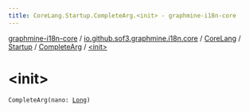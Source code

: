```yaml
---
title: CoreLang.Startup.CompleteArg.<init> - graphmine-i18n-core
---
```


[graphmine-i18n-core](../../../../index.html) / [io.github.sof3.graphmine.i18n.core](../../../index.html) / [CoreLang](../../index.html) / [Startup](../index.html) / [CompleteArg](index.html) / [&lt;init&gt;](./-init-.html)

# &lt;init&gt;

`CompleteArg(nano: `[`Long`](https://kotlinlang.org/api/latest/jvm/stdlib/kotlin/-long/index.html)`)`